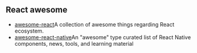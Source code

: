 React awesome
------ 
 - [awesome-react](https://github.com/enaqx/awesome-react)A collection of awesome things regarding React ecosystem.
 - [awesome-react-native](https://github.com/jondot/awesome-react-native)An "awesome" type curated list of React Native components, news, tools, and learning material
